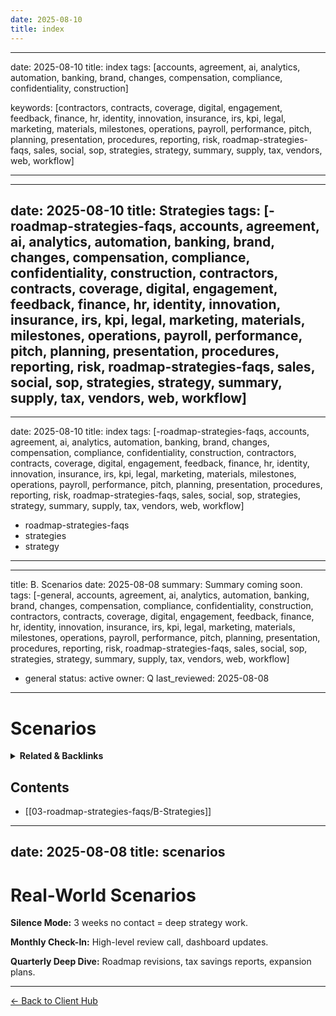 ```yaml
---
date: 2025-08-10
title: index
---
```

---
date: 2025-08-10
title: index
tags: [accounts, agreement, ai, analytics, automation, banking, brand, changes, compensation, compliance, confidentiality, construction]

keywords: [contractors, contracts, coverage, digital, engagement, feedback, finance, hr, identity, innovation, insurance, irs, kpi, legal, marketing, materials, milestones, operations, payroll, performance, pitch, planning, presentation, procedures, reporting, risk, roadmap-strategies-faqs, sales, social, sop, strategies, strategy, summary, supply, tax, vendors, web, workflow]

---
---
date: 2025-08-10
title: Strategies
tags: [-roadmap-strategies-faqs, accounts, agreement, ai, analytics, automation, banking, brand, changes, compensation, compliance, confidentiality, construction, contractors, contracts, coverage, digital, engagement, feedback, finance, hr, identity, innovation, insurance, irs, kpi, legal, marketing, materials, milestones, operations, payroll, performance, pitch, planning, presentation, procedures, reporting, risk, roadmap-strategies-faqs, sales, social, sop, strategies, strategy, summary, supply, tax, vendors, web, workflow]
---
---
date: 2025-08-10
title: index
tags: [-roadmap-strategies-faqs, accounts, agreement, ai, analytics, automation, banking, brand, changes, compensation, compliance, confidentiality, construction, contractors, contracts, coverage, digital, engagement, feedback, finance, hr, identity, innovation, insurance, irs, kpi, legal, marketing, materials, milestones, operations, payroll, performance, pitch, planning, presentation, procedures, reporting, risk, roadmap-strategies-faqs, sales, social, sop, strategies, strategy, summary, supply, tax, vendors, web, workflow]
  - roadmap-strategies-faqs
  - strategies
  - strategy
---
---
title: B. Scenarios
date: 2025-08-08
summary: Summary coming soon.
tags: [-general, accounts, agreement, ai, analytics, automation, banking, brand, changes, compensation, compliance, confidentiality, construction, contractors, contracts, coverage, digital, engagement, feedback, finance, hr, identity, innovation, insurance, irs, kpi, legal, marketing, materials, milestones, operations, payroll, performance, pitch, planning, presentation, procedures, reporting, risk, roadmap-strategies-faqs, sales, social, sop, strategies, strategy, summary, supply, tax, vendors, web, workflow]
  - general
status: active
owner: Q
last_reviewed: 2025-08-08
---
# Scenarios

<!-- RELATED:START -->

<details>
<summary><strong>Related & Backlinks</strong></summary>

- [[01-scope/A-Your-Details]]
- [[01-scope/B-QiSuiteTM-Overview]]
- [[01-scope/C-Scope-of-Services]]
- [[01-scope/D-What-I-Do]]
- [[01-scope/E-What-I-DON-T-Do]]
- [[01-scope/F-What-I-Expect-From-You]]
- [[01-scope/G-KPIs-Goals]]
- [[02-investment/A-Investment-Payment-Terms]]
- [[02-investment/B-ROI-Payment-Projection-Example]]
- [[03-roadmap-strategies-faqs/A-Roadmap]]
- [[03-roadmap-strategies-faqs/B-Strategies]]
- [[03-roadmap-strategies-faqs/C-FAQs]]
- [[05-agreement/A. Agreement Sections]]
- [[07-financials/A-Assets/assets]]
- [[07-financials/B-Banks/banking]]
- [[07-financials/C-Contractors/payroll-contractors]]
- [[07-financials/D-Liability/loans-n-credit]]
- [[07-financials/E-Expenses/expenses]]
- [[07-financials/F-Entity-Docs/entity-docs]]
- [[07-financials/I-Insurance/insurance]]
- [[07-financials/O-Others/other-deductions]]
- [[07-financials/R-Reports/reports]]
- [[07-financials/T-Taxes/taxes]]
- [[08-marketing/A-Brand-Assets/logos-and-assets]]
- [[08-marketing/B-Sales-Materials/sales-materials]]
- [[08-marketing/D-Decks/brochures-and-decks]]
- [[08-marketing/E-Testimonials/testimonials]]
- [[08-marketing/F-Websites/website-and-socials]]
- [[08-marketing/marketing-overview]]
- [[09-operations/A-Sops/sample-sop]]
- [[09-operations/A-Sops/standard-ops]]
- [[09-operations/C-Vendors/vendors-list]]
- [[09-operations/operations-overview]]
- [[10-technology/A-Architecture/cfo-os-technical-architecture]]
- [[10-technology/B-Development/integrations]]
- [[10-technology/B-Development/web-deployment-readme]]
- [[10-technology/C-Chatbot/chatbot-readme]]
- [[10-technology/D-Docs/client-installation-guide]]
- [[10-technology/D-Docs/deployment-checklist]]
- [[10-technology/D-Docs/licenses-and-keys]]
- [[10-technology/E-Tech-Stack/technology]]
- [[10-technology/E-Tech-Stack/tools-stack]]
- [[11-legal-compliance/legal-compliance]]
- [[12-human-resources/hr-overview]]
- [[12-human-resources/policies-and-handbooks]]
- [[12-human-resources/team-directory]]
- [[13-engagements/0803-proposed/readme]]
- [[13-engagements/engagements]]
- [[14-analytics/A-Work Summaries/2025-08-09-BuiltByRays Launch Day Work Log & ROI Final]]
- [[99-archives/archives-overview]]
- [[.]]

</details>

<!-- RELATED:END -->

<!-- AUTO-TOC:START -->

## Contents
- [[03-roadmap-strategies-faqs/B-Strategies]]

<!-- AUTO-TOC:END -->

---
date: 2025-08-08
title: scenarios
---
# Real-World Scenarios

**Silence Mode:**
3 weeks no contact = deep strategy work.

**Monthly Check-In:**
High-level review call, dashboard updates.

**Quarterly Deep Dive:**
Roadmap revisions, tax savings reports, expansion plans.

---
[← Back to Client Hub](https://www.builtbyrays.com/Client-Vault/portal)
